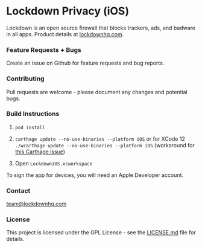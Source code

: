 # Lockdown Privacy (iOS)

Lockdown is an open source firewall that blocks trackers, ads, and badware in all apps. Product details at [lockdownhq.com](https://lockdownhq.com).

### Feature Requests + Bugs

Create an issue on Github for feature requests and bug reports.

### Contributing

Pull requests are welcome - please document any changes and potential bugs.

### Build Instructions

1. `pod install`

2. `carthage update --no-use-binaries --platform iOS` or for XCode 12 `./wcarthage update --no-use-binaries --platform iOS` (workaround for [this Carthage issue](https://github.com/Carthage/Carthage/issues/3019)) 

3. Open `LockdowniOS.xcworkspace`

To sign the app for devices, you will need an Apple Developer account.

### Contact

[team@lockdownhq.com](mailto:team@lockdownhq.com)

### License

This project is licensed under the GPL License - see the [LICENSE.md](LICENSE.md) file for details.



